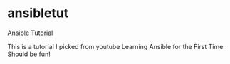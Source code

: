 # ansibletut
Ansible Tutorial

This is a tutorial I picked from youtube
Learning Ansible for the First Time
Should be fun!
